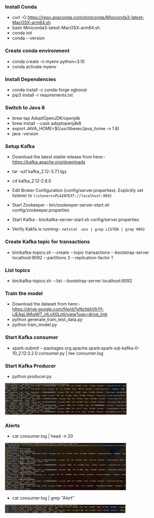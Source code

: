 ### Install Conda
- curl -O https://repo.anaconda.com/miniconda/Miniconda3-latest-MacOSX-arm64.sh
- bash Miniconda3-latest-MacOSX-arm64.sh
- conda init
- conda --version

### Create conda environment
- conda create -n myenv python=3.10
- conda activate myenv

### Install Dependencies
- conda install -c conda-forge xgboost
- pip3 install -r requirements.txt

### Switch to Java 8

- brew tap AdoptOpenJDK/openjdk
- brew install --cask adoptopenjdk8
- export JAVA_HOME=$(/usr/libexec/java_home -v 1.8)
- java -version

### Setup Kafka

- Download the latest stable release from here:- https://kafka.apache.org/downloads
- tar -xzf kafka_2.12-3.7.1.tgz
- cd kafka_2.12-2.8.0

- Edit Broker Configuration (config/server.properties). Explicitly set listener to `listeners=PLAINTEXT://localhost:9092`

- Start Zookeeper - bin/zookeeper-server-start.sh config/zookeeper.properties
- Start Kafka - bin/kafka-server-start.sh config/server.properties
- Verify Kakfa is running:- `netstat -anv | grep LISTEN | grep 9092`

### Create Kafka topic for transactions
- bin/kafka-topics.sh --create --topic transactions --bootstrap-server localhost:9092 --partitions 3 --replication-factor 1

### List topics
- bin/kafka-topics.sh --list --bootstrap-server localhost:9092


### Train the model
- Download the dataset from here:- https://drive.google.com/file/d/1yNchbhVkYf-iJEAaLWAgWT_HLoX0LotI/view?usp=drive_link
- python generate_train_test_data.py
- python train_model.py

### Start Kafka consumer
- spark-submit --packages org.apache.spark:spark-sql-kafka-0-10_2.12:3.2.0 consumer.py | tee consumer.log

### Start Kafka Producer
- python producer.py

<img src="screenshots/sentTransactions.png" alt="drawing" width="400"/>

### Alerts

- cat consumer.log | head -n 20

<img src="screenshots/legitTransactions.png" alt="drawing" width="400"/>

- cat consumer.log | grep "Alert"

<img src="screenshots/fradulentTransactions.png" alt="drawing" width="400"/>

